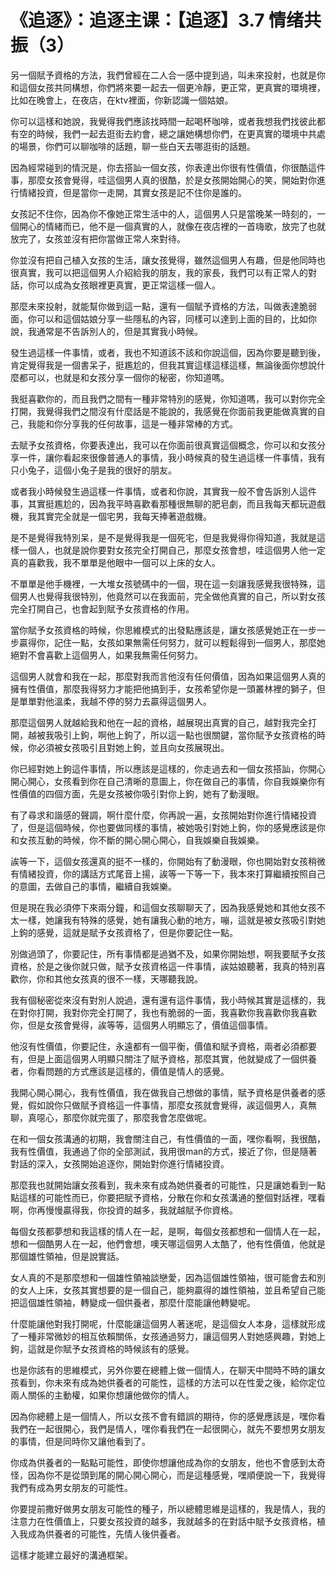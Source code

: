 # 《追逐》：追逐主课：【追逐】3.7 情绪共振（3）

另一個賦予資格的方法，我們曾經在二人合一感中提到過，叫未來投射，也就是你和這個女孩共同構想，你們將來要一起去一個更冷靜，更正常，更真實的環境裡，比如在晚會上，在夜店，在ktv裡面，你新認識一個姑娘。

你可以這樣和她說，我覺得我們應該找時間一起喝杯咖啡，或者我想我們找彼此都有空的時候，我們一起去逛街去約會，總之讓她構想你們，在更真實的環境中共處的場景，你們可以聊咖啡的話題，聊一些白天去哪逛街的話題。

因為經常碰到的情況是，你去搭訕一個女孩，你表達出你很有性價值，你很酷這件事，那麼女孩會覺得，哇這個男人真的很酷，於是女孩開始開心的笑，開始對你進行情緒投資，但是當你一走開，其實女孩是記不住你是誰的。

女孩記不住你，因為你不像她正常生活中的人，這個男人只是當晚某一時刻的，一個開心的情緒而已，他不是一個真實的人，就像在夜店裡的一首嗨歌，放完了也就放完了，女孩並沒有把你當做正常人來對待。

你並沒有把自己植入女孩的生活，讓女孩覺得，雖然這個男人有趣，但是他同時也很真實，我可以把這個男人介紹給我的朋友，我的家長，我們可以有正常人的對話，你可以成為女孩眼裡更真實，更正常這樣一個人。

那麼未來投射，就能幫你做到這一點，還有一個賦予資格的方法，叫做表達脆弱面，你可以和這個姑娘分享一些隱私的內容，同樣可以達到上面的目的，比如你說，我通常是不告訴別人的，但是其實我小時候。

發生過這樣一件事情，或者，我也不知道該不該和你說這個，因為你要是聽到後，肯定覺得我是一個書呆子，挺尷尬的，但我其實這樣這樣這樣，無論後面你想說什麼都可以，也就是和女孩分享一個你的秘密，你知道嗎。

我挺喜歡你的，而且我們之間有一種非常特別的感覺，你知道嗎，我可以對你完全打開，我覺得我們之間沒有什麼話是不能說的，我感覺在你面前我更能做真實的自己，我能和你分享我的任何故事，這是一種非常棒的方式。

去賦予女孩資格，你要表達出，我可以在你面前很真實這個概念，你可以和女孩分享一件，讓你看起來很像普通人的事情，我小時候真的發生過這樣一件事情，我有只小兔子，這個小兔子是我的很好的朋友。

或者我小時候發生過這樣一件事情，或者和你說，其實我一般不會告訴別人這件事，其實挺尷尬的，因為我平時喜歡看那種很無聊的肥皂劇，而且我每天都玩遊戲機，我其實完全就是一個宅男，我每天捧著遊戲機。

是不是覺得我特別呆，是不是覺得我是一個死宅，但是我覺得你得知道，我就是這樣一個人，也就是說你要對女孩完全打開自己，那麼女孩會想，哇這個男人他一定真的喜歡我，我不單單是他眼中一個可以上床的女人。

不單單是他手機裡，一大堆女孩號碼中的一個，現在這一刻讓我感覺我很特殊，這個男人也覺得我很特別，他竟然可以在我面前，完全做他真實的自己，所以對女孩完全打開自己，也會起到賦予女孩資格的作用。

當你賦予女孩資格的時候，你思維模式的出發點應該是，讓女孩感覺她正在一步一步贏得你，記住一點，女孩如果無需任何努力，就可以輕鬆得到一個男人，那麼她絕對不會喜歡上這個男人，如果我無需任何努力。

這個男人就會和我在一起，那麼對我而言他沒有任何價值，因為如果這個男人真的擁有性價值，那麼我得努力才能把他搞到手，女孩希望你是一頭叢林裡的獅子，但是單單對他溫柔，我越不停的努力去贏得這個男人。

那麼這個男人就越給我和他在一起的資格，越展現出真實的自己，越對我完全打開，越被我吸引上鉤，啊他上鉤了，所以這一點也很關鍵，當你賦予女孩資格的時候，你必須被女孩吸引且對她上鉤，並且向女孩展現出。

你已經對她上鉤這件事情，所以應該是這樣的，你走過去和一個女孩搭訕，你開心開心開心，女孩看到你在自己清晰的意圖上，你在做自己的事情，你自我娛樂你有性價值的四個方面，先是女孩被你吸引對你上鉤，她有了動漫眼。

有了尋求和諧感的聲調，啊什麼什麼，你再說一遍，女孩開始對你進行情緒投資了，但是這個時候，你也要做同樣的事情，被她吸引對她上鉤，你的感覺應該是你和女孩互動的時候，你不斷的開心開心開心，自我娛樂自我娛樂。

誒等一下，這個女孩還真的挺不一樣的，你開始有了動漫眼，你也開始對女孩稍微有情緒投資，你的講話方式尾音上揚，誒等一下等一下，我本來打算繼續按照自己的意圖，去做自己的事情，繼續自我娛樂。

但是現在我必須停下來兩分鐘，和這個女孩聊聊天了，因為我感覺她和其他女孩不太一樣，她讓我有特殊的感覺，她有讓我心動的地方，嘣，這就是被女孩吸引對她上鉤的感覺，這就是賦予女孩資格了，但是你要記住一點。

別做過頭了，你要記住，所有事情都是過猶不及，如果你開始想，啊我要賦予女孩資格，於是之後你就只做，賦予女孩資格這一件事情，誒姑娘聽著，我真的特別喜歡你，你和其他女孩真的很不一樣，天哪聽我說。

我有個秘密從來沒有對別人說過，還有還有這件事情，我小時候其實是這樣的，我在對你打開，我對你完全打開了，我也有脆弱的一面，我喜歡你我喜歡你我喜歡你，但是女孩會覺得，誒等等，這個男人明顯忘了，價值這個事情。

他沒有性價值，你要記住，永遠都有一個平衡，價值和賦予資格，兩者必須都要有，但是上面這個男人明顯只關注了賦予資格，那麼其實，他就變成了一個供養者，你看問題的方式應該是這樣的，價值是情人的感覺。

我開心開心開心，我有性價值，我在做我自己想做的事情，賦予資格是供養者的感覺，假如說你只做賦予資格這一件事情，那麼女孩就會覺得，誒這個男人，真無聊，真噁心，那麼你就完蛋了，那麼我會怎麼做呢。

在和一個女孩溝通的初期，我會關注自己，有性價值的一面，嘿你看啊，我很酷，我有性價值，我通過了你的全部測試，我用很man的方式，接近了你，但是隨著對話的深入，女孩開始追逐你，開始對你進行情緒投資。

那麼我也就開始讓女孩看到，我未來有成為她供養者的可能性，只是讓她看到一點點這樣的可能性而已，你要把賦予資格，分散在你和女孩溝通的整個對話裡，嘿看啊，你再慢慢贏得我，你投資的越多，我就越賦予你資格。

每個女孩都夢想和我這樣的情人在一起，是啊，每個女孩都想和一個情人在一起，想和一個酷男人在一起，他們會想，噢天哪這個男人太酷了，他有性價值，他就是那個雄性領袖，但是說實話。

女人真的不是那麼想和一個雄性領袖談戀愛，因為這個雄性領袖，很可能會去和別的女人上床，女孩其實想要的是一個自己，能夠贏得的雄性領袖，並且希望自己能把這個雄性領袖，轉變成一個供養者，那麼什麼能讓他轉變呢。

什麼能讓他對我打開呢，什麼能讓這個男人著迷呢，是這個女人本身，這樣就形成了一種非常微妙的相互依賴關係，女孩通過努力，讓這個男人對她感興趣，對她上鉤，這就是你賦予女孩資格的時候該有的感覺。

也是你該有的思維模式，另外你要在總體上做一個情人，在聊天中間時不時的讓女孩看到，你未來有成為她供養者的可能性，這樣的方法可以在性愛之後，給你定位兩人關係的主動權，如果你想讓他做你的情人。

因為你總體上是一個情人，所以女孩不會有錯誤的期待，你的感覺應該是，嘿你看我們在一起很開心，我們是情人，嘿你看我們在一起很開心，就先不要想男女朋友的事情，但是同時你又讓他看到了。

你成為供養者的一點點可能性，即使你想讓他成為你的女朋友，他也不會感到太奇怪，因為你不是從頭到尾的開心開心開心，而是這種感覺，嘿順便說一下，我覺得我們有成為男女朋友的可能性。

你要提前撒好做男女朋友可能性的種子，所以總體思維是這樣的，我是情人，我的注意力在性價值上，只要女孩投資的越多，我就越多的在對話中賦予女孩資格，植入我成為供養者的可能性，先情人後供養者。

這樣才能建立最好的溝通框架。